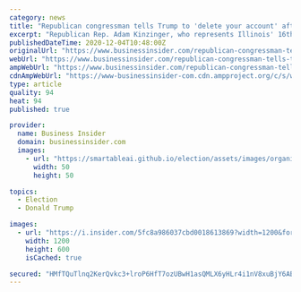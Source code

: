 ```yaml
---
category: news
title: "Republican congressman tells Trump to 'delete your account' after he tweeted a 45-minute speech repeating baseless voter-fraud claims"
excerpt: "Republican Rep. Adam Kinzinger, who represents Illinois' 16th District, quote-tweeted Trump on Thursday."
publishedDateTime: 2020-12-04T10:48:00Z
originalUrl: "https://www.businessinsider.com/republican-congressman-tells-trump-to-delete-your-account-2020-12?scrolla=5eb6d68b7fedc32c19ef33b4"
webUrl: "https://www.businessinsider.com/republican-congressman-tells-trump-to-delete-your-account-2020-12?scrolla=5eb6d68b7fedc32c19ef33b4"
ampWebUrl: "https://www.businessinsider.com/republican-congressman-tells-trump-to-delete-your-account-2020-12?amp"
cdnAmpWebUrl: "https://www-businessinsider-com.cdn.ampproject.org/c/s/www.businessinsider.com/republican-congressman-tells-trump-to-delete-your-account-2020-12?amp"
type: article
quality: 94
heat: 94
published: true

provider:
  name: Business Insider
  domain: businessinsider.com
  images:
    - url: "https://smartableai.github.io/election/assets/images/organizations/businessinsider.com-50x50.jpg"
      width: 50
      height: 50

topics:
  - Election
  - Donald Trump

images:
  - url: "https://i.insider.com/5fc8a986037cbd0018613869?width=1200&format=jpeg"
    width: 1200
    height: 600
    isCached: true

secured: "HMfTQuTlnq2KerQvkc3+lroP6HfT7ozUBwH1asQMLX6yHLr4i1nV8xuBjY6AByEaB5snSVW1qU59B5im295NkVsSqu39pl0MXs7kzVpn2XPLAgtpex1UPu1znwZg1fHbjvFDa0y+/d9Rx7WpKrwNFdwQL/GTppePr0E2B1gjTOecB9CUI+JQFOjUGB66JAXCqF6RjWTOzn7QURlowrOknz4XoM58Lo39+BTACPhvf1UXpnvIDBgJDgwuN60p8wsddW3K0v7/d41o5s5nVIsbZmd3H/y81TDsBnYF/puhNKdhqjcjtVIZDrAVDKKEHEjVK6L/BGLwtwfnUc0LYhi8+FfHBujmhfr8JxF8SrgY05s=;8eW46fLFybnQlBujPJbOQw=="
---
```


